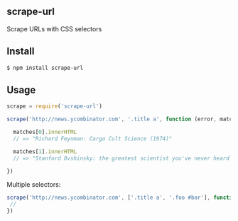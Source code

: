 ## scrape-url

Scrape URLs with CSS selectors

## Install

```bash
$ npm install scrape-url
```

## Usage

```js
scrape = require('scrape-url')

scrape('http://news.ycombinator.com', '.title a', function (error, matches) {

  matches[0].innerHTML
  // => "Richard Feynman: Cargo Cult Science (1974)"

  matches[1].innerHTML
  // => "Stanford Ovshinsky: the greatest scientist you've never heard of"

})
```

Multiple selectors:

```js
scrape('http://news.ycombinator.com', ['.title a', '.foo #bar'], function (error, titles, foobar) {
 // 
})
```

